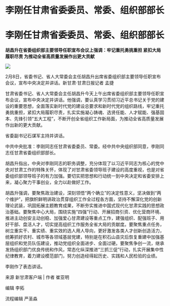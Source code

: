 # 李刚任甘肃省委委员、常委、组织部部长

# 李刚任甘肃省委委员、常委、组织部部长

**胡昌升在省委组织部主要领导任职宣布会议上强调：牢记重托勇挑重担 紧扣大局履职尽责 为推动全省高质量发展作出更大贡献**

![](https://inews.gtimg.com/om_bt/OkMC4RovJ8YrCh6NXWBvT6wWVPIVxq0eTVPx4J4rIhXGsAA/1000)

2月8日，省委书记、省人大常委会主任胡昌升出席省委组织部主要领导任职宣布会议，宣布中央决定并讲话。新甘肃·甘肃日报记者 孟捷

甘肃省委书记、省人大常委会主任胡昌升今天上午出席省委组织部主要领导任职宣布会议，宣布中央决定并讲话。他强调，要认真学习贯彻习近平总书记关于党的建设的重要思想，全面落实新时代党的建设总要求和新时代党的组织路线，牢记重托勇挑重担，紧扣大局履职尽责，扎实实施凝心铸魂、选贤任能、人才赋能、强基固本、先锋引领“五大工程”，不断开创全省组织工作新局面，为推动全省高质量发展作出新的更大贡献。

省委副书记石谋军主持并讲话。

中共中央批准：李刚同志任甘肃省委委员、常委。经中共中央组织部同意，李刚同志任甘肃省委组织部部长。

胡昌升指出，中央对李刚同志的职务调整，充分体现了以习近平同志为核心的党中央对甘肃工作的特殊关怀，体现了对甘肃省委领导班子建设的高度重视，也是对省委组织部领导班子的有力加强。要切实把思想和行动统一到中央决定和省委安排上来，凝心聚力干事创业，全力以赴做好工作。

胡昌升强调，要聚焦政治建设，深刻领悟“两个确立”的决定性意义，坚决做到“两个维护”，把旗帜鲜明讲政治贯穿组织工作全过程各方面，坚持不懈深化党的创新理论武装，巩固拓展主题教育成果，不断夯实推进中国式现代化甘肃实践的思想政治基础。要聚焦中心大局，围绕实施“四强”行动、开展招商引资、优化营商环境、推进主动创安主动创稳、加强爱心甘肃建设等重点工作，建强组织、配强班子、用好干部、盘活人才，切实提高组织工作服务全省大局的贡献度。要聚焦重点任务，树立重实干、重实绩、重实效的选人用人导向，更好激发各类人才创新创造活力，统筹抓好农村、城市等各领域基层党建，特别是在积石山县灾后恢复重建中加强基层组织和党员队伍建设，推动党组织全面进步、全面过硬。要聚焦争创一流，继承发扬组织部门优良传统和作风，常态化纵深推进“三抓三促”行动，扎实开展集中性纪律教育，着力建设模范部门，努力创造经得起历史、实践和人民检验的业绩。

李刚作了表态讲话。

来源 新甘肃客户端 | 作者 崔亚明

编辑 李拓

流程编辑 严圣淼

